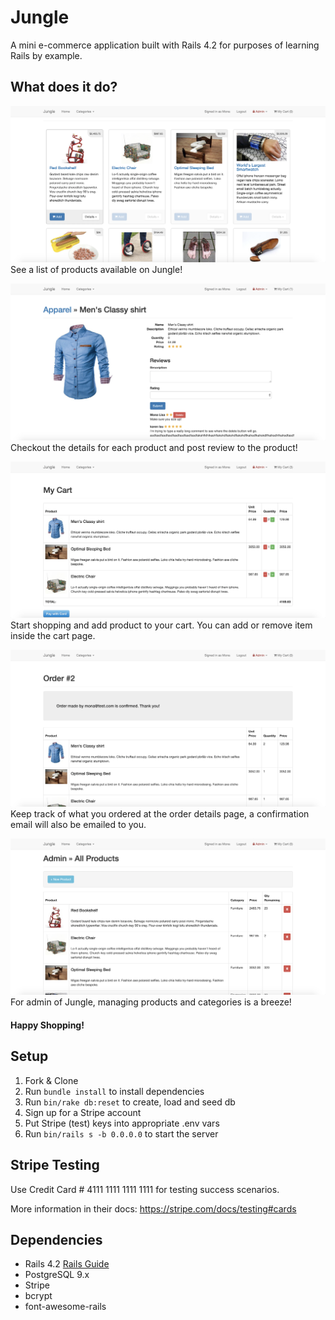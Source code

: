 # Jungle

A mini e-commerce application built with Rails 4.2 for purposes of learning Rails by example.

## What does it do?
!["Home"](https://github.com/karen1au/jungle-rails/blob/master/doc/home.png?raw=true)
See a list of products available on Jungle!

!["Details"](https://github.com/karen1au/jungle-rails/blob/master/doc/details.png?raw=true)
Checkout the details for each product and post review to the product!

!["Cart"](https://github.com/karen1au/jungle-rails/blob/master/doc/cart.png?raw=true)
Start shopping and add product to your cart. You can add or remove item inside the cart page.

!["Order"](https://github.com/karen1au/jungle-rails/blob/master/doc/order.png?raw=true)
Keep track of what you ordered at the order details page, a confirmation email will also be emailed to you.

!["Admin"](https://github.com/karen1au/jungle-rails/blob/master/doc/admin.png?raw=true)
For admin of Jungle, managing products and categories is a breeze!

#### Happy Shopping!

## Setup

1. Fork & Clone
2. Run `bundle install` to install dependencies
3. Run `bin/rake db:reset` to create, load and seed db
4. Sign up for a Stripe account
5. Put Stripe (test) keys into appropriate .env vars
6. Run `bin/rails s -b 0.0.0.0` to start the server

## Stripe Testing

Use Credit Card # 4111 1111 1111 1111 for testing success scenarios.

More information in their docs: <https://stripe.com/docs/testing#cards>

## Dependencies

* Rails 4.2 [Rails Guide](http://guides.rubyonrails.org/v4.2/)
* PostgreSQL 9.x
* Stripe
* bcrypt
* font-awesome-rails
